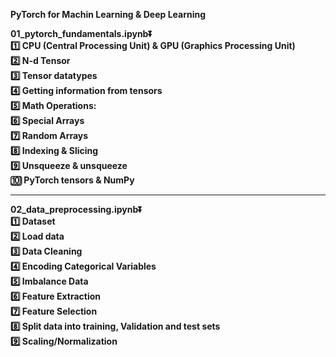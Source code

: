 **PyTorch for Machin Learning & Deep Learning**

**01_pytorch_fundamentals.ipynb⏬**<br/>
**1️⃣ CPU (Central Processing Unit) & GPU (Graphics Processing Unit)**<br/>
**2️⃣ N-d Tensor**<br/>
**3️⃣ Tensor datatypes**<br/>
**4️⃣ Getting information from tensors**<br/>
**5️⃣ Math Operations:**<br/>
**6️⃣ Special Arrays**<br/>
**7️⃣ Random Arrays**<br/>
**8️⃣ Indexing & Slicing**<br/>
**9️⃣ Unsqueeze & unsqueeze**<br/>
**🔟 PyTorch tensors & NumPy**

----

**02_data_preprocessing.ipynb⏬**<br/>
**1️⃣ Dataset**<br/> 
**2️⃣ Load data**<br/>
**3️⃣ Data Cleaning**<br/>
**4️⃣ Encoding Categorical Variables**<br/>
**5️⃣ Imbalance Data**<br/>
**6️⃣ Feature Extraction**<br/>
**7️⃣ Feature Selection**<br/>
**8️⃣ Split data into training, Validation and test sets**<br/>
**9️⃣ Scaling/Normalization**<br/>